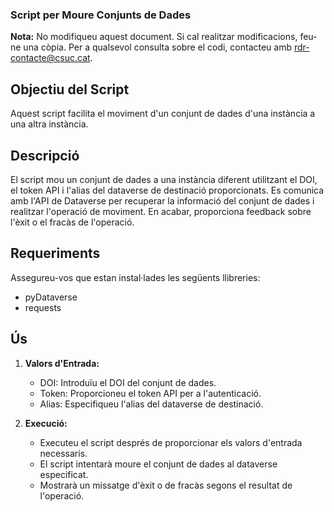 ### Script per Moure Conjunts de Dades

**Nota:** No modifiqueu aquest document. Si cal realitzar modificacions, feu-ne una còpia. Per a qualsevol consulta sobre el codi, contacteu amb rdr-contacte@csuc.cat.

## Objectiu del Script

Aquest script facilita el moviment d'un conjunt de dades d'una instància a una altra instància.

## Descripció

El script mou un conjunt de dades a una instància diferent utilitzant el DOI, el token API i l'alias del dataverse de destinació proporcionats. Es comunica amb l'API de Dataverse per recuperar la informació del conjunt de dades i realitzar l'operació de moviment. En acabar, proporciona feedback sobre l'èxit o el fracàs de l'operació.

## Requeriments

Assegureu-vos que estan instal·lades les següents llibreries:
- pyDataverse
- requests

## Ús

1. **Valors d'Entrada:**
    - DOI: Introduïu el DOI del conjunt de dades.
    - Token: Proporcioneu el token API per a l'autenticació.
    - Alias: Especifiqueu l'alias del dataverse de destinació.

2. **Execució:**
    - Executeu el script després de proporcionar els valors d'entrada necessaris.
    - El script intentarà moure el conjunt de dades al dataverse especificat.
    - Mostrarà un missatge d'èxit o de fracàs segons el resultat de l'operació.

